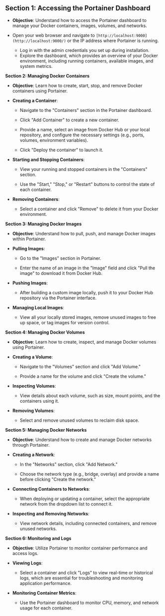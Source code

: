 
## Section 1: Accessing the Portainer Dashboard

-   **Objective**: Understand how to access the Portainer dashboard to manage your Docker containers, images, volumes, and networks.


-   Open your web browser and navigate to  `[http://localhost:9000](http://localhost:9000/)`  or the IP address where Portainer is running.
	-   Log in with the admin credentials you set up during installation.
	-   Explore the dashboard, which provides an overview of your Docker environment, including running containers, available images, and system metrics.

**Section 2: Managing Docker Containers**  

-   **Objective**: Learn how to create, start, stop, and remove Docker containers using Portainer.

-   **Creating a Container**:

	-   Navigate to the "Containers" section in the Portainer dashboard.
	-   Click "Add Container" to create a new container.
	-   Provide a name, select an image from Docker Hub or your local repository, and configure the necessary settings (e.g., ports, volumes, environment variables).

	-   Click "Deploy the container" to launch it.

-   **Starting and Stopping Containers**:

	-   View your running and stopped containers in the "Containers" section.

	-   Use the "Start," "Stop," or "Restart" buttons to control the state of each container.

-   **Removing Containers**:

	-   Select a container and click "Remove" to delete it from your Docker environment.

**Section 3: Managing Docker Images**  

-   **Objective**: Understand how to pull, push, and manage Docker images within Portainer.

-   **Pulling Images**:

	-   Go to the "Images" section in Portainer.

	-   Enter the name of an image in the "Image" field and click "Pull the image" to download it from Docker Hub.

-   **Pushing Images**:

	-   After building a custom image locally, push it to your Docker Hub repository via the Portainer interface.

-   **Managing Local Images**:

	-   View all your locally stored images, remove unused images to free up space, or tag images for version control.

**Section 4: Managing Docker Volumes**  

-   **Objective**: Learn how to create, inspect, and manage Docker volumes using Portainer.

-   **Creating a Volume**:

	-   Navigate to the "Volumes" section and click "Add Volume."

	-   Provide a name for the volume and click "Create the volume."

-   **Inspecting Volumes**:

	-   View details about each volume, such as size, mount points, and the containers using it.

-   **Removing Volumes**:

	-   Select and remove unused volumes to reclaim disk space.

**Section 5: Managing Docker Networks**  

-   **Objective**: Understand how to create and manage Docker networks through Portainer.

-   **Creating a Network**:

	-   In the "Networks" section, click "Add Network."

	-   Choose the network type (e.g., bridge, overlay) and provide a name before clicking "Create the network."

-   **Connecting Containers to Networks**:

	-   When deploying or updating a container, select the appropriate network from the dropdown list to connect it.

-   **Inspecting and Removing Networks**:

	-   View network details, including connected containers, and remove unused networks.

**Section 6: Monitoring and Logs**  

-   **Objective**: Utilize Portainer to monitor container performance and access logs.

-   **Viewing Logs**:

	-   Select a container and click "Logs" to view real-time or historical logs, which are essential for troubleshooting and monitoring application performance.

-   **Monitoring Container Metrics**:

	-   Use the Portainer dashboard to monitor CPU, memory, and network usage for each container.
<!--stackedit_data:
eyJoaXN0b3J5IjpbMTE1MjU2OTAzMF19
-->